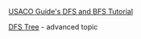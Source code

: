 [USACO Guide's DFS and BFS Tutorial](https://usaco.guide/silver/graph-traversal?lang=cpp)

[DFS Tree](https://codeforces.com/blog/entry/68138) - advanced topic